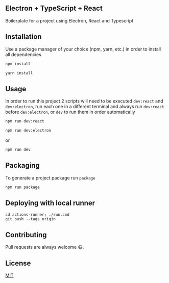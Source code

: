 ## Electron + TypeScript + React
Boilerplate for a project using Electron, React and Typescript

## Installation

Use a package manager of your choice (npm, yarn, etc.) in order to install all dependencies

```bash
npm install
```

```bash
yarn install
```

## Usage
In order to run this project 2 scripts will need to be executed `dev:react` and `dev:electron`, run each one in a different terminal and always run `dev:react` before `dev:electron`, or `dev` to run them in order automatically

```bash
npm run dev:react
```
```bash
npm run dev:electron
```

or

```bash
npm run dev
```

## Packaging
To generate a project package run `package`

```bash
npm run package
```

## Deploying with local runner

```PS
cd actions-runner; ./run.cmd
git push --tags origin
```


## Contributing

Pull requests are always welcome 😃.

## License

[MIT](https://choosealicense.com/licenses/mit/)
